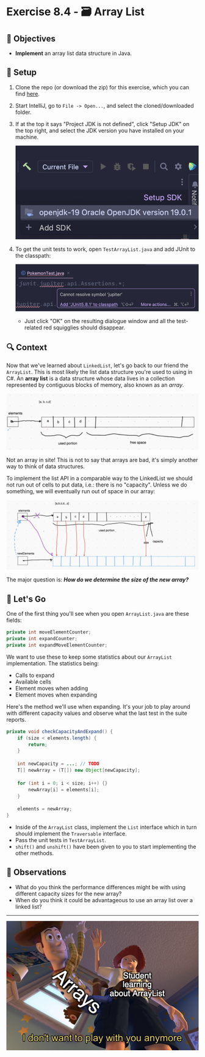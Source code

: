 # Exercise 8.4 - 🗃️ Array List

## 🎯 Objectives

- **Implement** an array list data structure in Java.

## 🔨 Setup

1. Clone the repo (or download the zip) for this exercise, which you can find [here](https://github.com/JAC-CS-Programming-4-W23/E8.2-Array-List).
2. Start IntelliJ, go to `File -> Open...`, and select the cloned/downloaded folder.
3. If at the top it says "Project JDK is not defined", click "Setup JDK" on the top right, and select the JDK version you have installed on your machine.

   ![Setup JDK](./images/Setup-JDK.png)

4. To get the unit tests to work, open `TestArrayList.java` and add JUnit to the classpath:

   ![Setup Tests](./images/Setup-Tests.png)

   - Just click "OK" on the resulting dialogue window and all the test-related red squigglies should disappear.

## 🔍 Context

Now that we've learned about `LinkedList`, let's go back to our friend the `ArrayList`. This is most likely the list data structure you're used to using in C#. An **array list** is a data structure whose data lives in a collection represented by contiguous blocks of memory, also known as an _array_.

![Array List](./images/Array-List-1.png)

Not an array in site! This is not to say that arrays are bad, it's simply another way to think of data structures.

To implement the list API in a comparable way to the LinkedList we should not run out of cells to put data, i.e.: there is no "capacity". Unless we do something, we will eventually run out of space in our array:

![Array List 2](./images/Array-List-2.png)

The major question is: _**How do we determine the size of the new array?**_

## 🚦 Let's Go

One of the first thing you'll see when you open `ArrayList.java` are these fields:

```java
private int moveElementCounter;
private int expandCounter;
private int expandMoveElementCounter;
```

We want to use these to keep some statistics about our `ArrayList` implementation. The statistics being:

- Calls to expand
- Available cells
- Element moves when adding
- Element moves when expanding

Here's the method we'll use when expanding. It's your job to play around with different capacity values and observe what the last test in the suite reports.

```java
private void checkCapacityAndExpand() {
    if (size < elements.length) {
        return;
    }

    int newCapacity = ...; // TODO
    T[] newArray = (T[]) new Object[newCapacity];

    for (int i = 0; i < size; i++) {}
        newArray[i] = elements[i];
    }

    elements = newArray;
}
```

- Inside of the `ArrayList` class, implement the `List` interface which in turn should implement the `Traversable` interface.
- Pass the unit tests in `TestArrayList`.
- `shift()` and `unshift()` have been given to you to start implementing the other methods.

## 🔬 Observations

- What do you think the performance differences might be with using different capacity sizes for the new array?
- When do you think it could be advantageous to use an array list over a linked list?

---

![Comic](./images/Comic.png)
